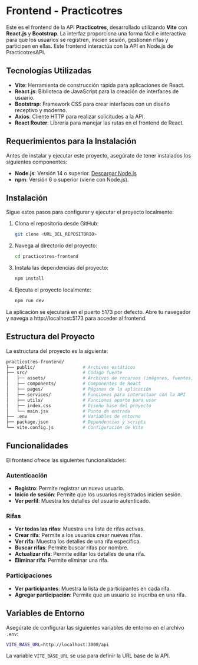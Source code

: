 # Frontend - Practicotres

Este es el frontend de la API **Practicotres**, desarrollado utilizando **Vite** con **React.js** y **Bootstrap**. La interfaz proporciona una forma fácil e interactiva para que los usuarios se registren, inicien sesión, gestionen rifas y participen en ellas. Este frontend interactúa con la API en Node.js de PracticotresAPI.

## Tecnologías Utilizadas

- **Vite**: Herramienta de construcción rápida para aplicaciones de React.
- **React.js**: Biblioteca de JavaScript para la creación de interfaces de usuario.
- **Bootstrap**: Framework CSS para crear interfaces con un diseño receptivo y moderno.
- **Axios**: Cliente HTTP para realizar solicitudes a la API.
- **React Router**: Librería para manejar las rutas en el frontend de React.

## Requerimientos para la Instalación

Antes de instalar y ejecutar este proyecto, asegúrate de tener instalados los siguientes componentes:

- **Node.js**: Versión 14 o superior. [Descargar Node.js](https://nodejs.org/)
- **npm**: Versión 6 o superior (viene con Node.js).

## Instalación

Sigue estos pasos para configurar y ejecutar el proyecto localmente:

1. Clona el repositorio desde GitHub:

   ```bash
   git clone <URL_DEL_REPOSITORIO>

2. Navega al directorio del proyecto:

   ```bash
   cd practicotres-frontend

3. Instala las dependencias del proyecto:

   ```bash
   npm install

4. Ejecuta el proyecto localmente:

   ```bash
   npm run dev

La aplicación se ejecutará en el puerto 5173 por defecto. Abre tu navegador y navega a http://localhost:5173 para acceder al frontend.

## Estructura del Proyecto

La estructura del proyecto es la siguiente:

   ```bash
   practicotres-frontend/
   ├── public/                  # Archivos estáticos
   ├── src/                     # Código fuente
   │   ├── assets/              # Archivos de recursos (imágenes, fuentes, etc.)
   │   ├── components/          # Componentes de React
   │   ├── pages/               # Páginas de la aplicación
   │   ├── services/            # Funciones para interactuar con la API
   │   ├── utils/               # Funciones aparte para usar
   │   ├── index.css            # Diseño base del proyecto
   │   └── main.jsx             # Punto de entrada
   ├── .env                     # Variables de entorno
   ├── package.json             # Dependencias y scripts
   └── vite.config.js           # Configuración de Vite
   ```
## Funcionalidades

El frontend ofrece las siguientes funcionalidades:

### Autenticación

- **Registro**: Permite registrar un nuevo usuario.
- **Inicio de sesión**: Permite que los usuarios registrados inicien sesión.
- **Ver perfil**: Muestra los detalles del usuario autenticado.

### Rifas

- **Ver todas las rifas**: Muestra una lista de rifas activas.
- **Crear rifa**: Permite a los usuarios crear nuevas rifas.
- **Ver rifa**: Muestra los detalles de una rifa específica.
- **Buscar rifas**: Permite buscar rifas por nombre.
- **Actualizar rifa**: Permite editar los detalles de una rifa.
- **Eliminar rifa**: Permite eliminar una rifa.

### Participaciones

- **Ver participantes**: Muestra la lista de participantes en cada rifa.
- **Agregar participación**: Permite que un usuario se inscriba en una rifa.

## Variables de Entorno

Asegúrate de configurar las siguientes variables de entorno en el archivo `.env`:

   ```bash
   VITE_BASE_URL=http://localhost:3000/api
   ```

La variable `VITE_BASE_URL` se usa para definir la URL base de la API.



